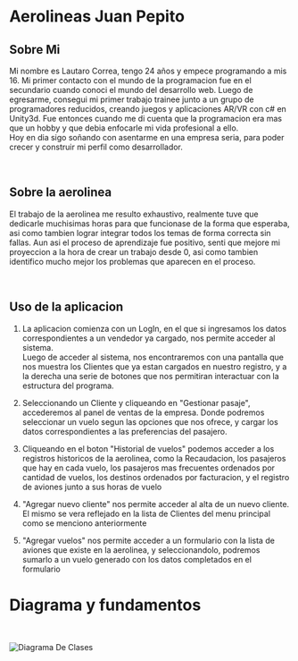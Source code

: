 
<h1>Aerolineas Juan Pepito</h1>

<h2> Sobre Mi </h2>
<p>Mi nombre es Lautaro Correa, tengo 24 años y empece programando a mis 16. Mi primer contacto con el mundo de la programacion fue en el secundario cuando conoci el mundo del desarrollo web. Luego de egresarme, consegui mi primer trabajo trainee junto a un grupo de programadores reducidos, creando juegos y aplicaciones AR/VR con c# en Unity3d. Fue entonces cuando me di cuenta que la programacion era mas que un hobby y que debia enfocarle mi vida profesional a ello.</br>
Hoy en dia sigo soñando con asentarme en una empresa seria, para poder crecer y construir mi perfil como desarrollador.</p></br>

<h2> Sobre la aerolinea </h2>

<p> El trabajo de la aerolinea me resulto exhaustivo, realmente tuve que dedicarle muchisimas horas para que funcionase de la forma que esperaba, asi como tambien lograr integrar todos los temas de forma correcta sin fallas. Aun asi el proceso de aprendizaje fue positivo, senti que mejore mi proyeccion a la hora de crear un trabajo desde 0, asi como tambien identifico mucho mejor  los problemas que aparecen en el proceso.</p> </br>

<h2> Uso de la aplicacion </h2>
<ol>
<li><p> La aplicacion comienza con un LogIn, en el que si ingresamos los datos correspondientes a un vendedor ya cargado, nos permite acceder al sistema.</br>
Luego de acceder al sistema, nos encontraremos con una pantalla que nos muestra los Clientes que ya estan cargados en nuestro registro, y a la derecha una serie de botones que nos permitiran interactuar con la estructura del programa.</p></li>

<li><p>Seleccionando un Cliente y cliqueando en "Gestionar pasaje", accederemos al panel de ventas de la empresa. Donde podremos seleccionar un vuelo segun las opciones que nos ofrece, y cargar los datos correspondientes a las preferencias del pasajero.</p></li>

<li><p>Cliqueando en el boton "Historial de vuelos" podemos acceder a los registros historicos de la aerolinea, como la Recaudacion, los pasajeros que hay en cada vuelo, los pasajeros mas frecuentes ordenados por cantidad de vuelos, los destinos ordenados por facturacion, y el registro de aviones junto a sus horas de vuelo </p></li>

<li><p>"Agregar nuevo cliente" nos permite acceder al alta de un nuevo cliente. El mismo se vera reflejado en la lista de Clientes del menu principal como se menciono anteriormente</p></li>

<li><p>"Agregar vuelos" nos permite acceder a un formulario con la lista de aviones que existe en la aerolinea, y seleccionandolo, podremos sumarlo a un vuelo generado con los datos completados en el formulario</p></li>

</ol>
<h1>Diagrama y fundamentos</h1></br>

![Diagrama De Clases](/Diagramas.jpeg)


  
